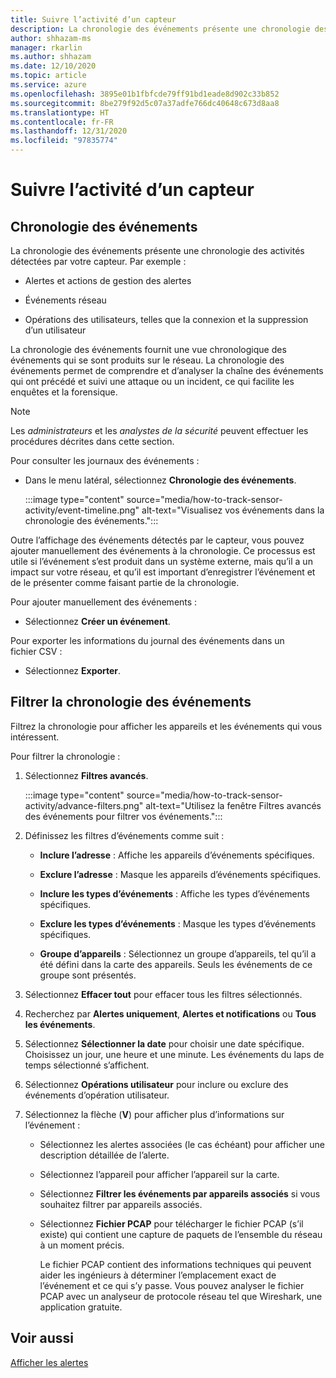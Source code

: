 ```yaml
---
title: Suivre l’activité d’un capteur
description: La chronologie des événements présente une chronologie des activités détectées sur votre réseau, notamment les alertes et les actions de gestion des alertes, les événements réseau et les opérations des utilisateurs, telles que la connexion et la suppression d’un utilisateur.
author: shhazam-ms
manager: rkarlin
ms.author: shhazam
ms.date: 12/10/2020
ms.topic: article
ms.service: azure
ms.openlocfilehash: 3895e01b1fbfcde79ff91bd1eade8d902c33b852
ms.sourcegitcommit: 8be279f92d5c07a37adfe766dc40648c673d8aa8
ms.translationtype: HT
ms.contentlocale: fr-FR
ms.lasthandoff: 12/31/2020
ms.locfileid: "97835774"
---
```

# <a name="track-sensor-activity"></a>Suivre l’activité d’un capteur

## <a name="event-timeline"></a>Chronologie des événements

La chronologie des événements présente une chronologie des activités détectées par votre capteur. Par exemple :

  - Alertes et actions de gestion des alertes

  - Événements réseau

  - Opérations des utilisateurs, telles que la connexion et la suppression d’un utilisateur

La chronologie des événements fournit une vue chronologique des événements qui se sont produits sur le réseau. La chronologie des événements permet de comprendre et d’analyser la chaîne des événements qui ont précédé et suivi une attaque ou un incident, ce qui facilite les enquêtes et la forensique.

> [!NOTE]
> Les *administrateurs* et les *analystes de la sécurité* peuvent effectuer les procédures décrites dans cette section.

Pour consulter les journaux des événements :

- Dans le menu latéral, sélectionnez **Chronologie des événements**.

   :::image type="content" source="media/how-to-track-sensor-activity/event-timeline.png" alt-text="Visualisez vos événements dans la chronologie des événements.":::

Outre l’affichage des événements détectés par le capteur, vous pouvez ajouter manuellement des événements à la chronologie. Ce processus est utile si l’événement s’est produit dans un système externe, mais qu’il a un impact sur votre réseau, et qu’il est important d’enregistrer l’événement et de le présenter comme faisant partie de la chronologie.

Pour ajouter manuellement des événements :

- Sélectionnez **Créer un événement**.

Pour exporter les informations du journal des événements dans un fichier CSV :

- Sélectionnez **Exporter**.

## <a name="filter-the-event-timeline"></a>Filtrer la chronologie des événements

Filtrez la chronologie pour afficher les appareils et les événements qui vous intéressent.

Pour filtrer la chronologie :

1. Sélectionnez **Filtres avancés**.

   :::image type="content" source="media/how-to-track-sensor-activity/advance-filters.png" alt-text="Utilisez la fenêtre Filtres avancés des événements pour filtrer vos événements.":::

2. Définissez les filtres d’événements comme suit :

   - **Inclure l’adresse** : Affiche les appareils d’événements spécifiques.

   - **Exclure l’adresse** : Masque les appareils d’événements spécifiques.

   - **Inclure les types d’événements** : Affiche les types d’événements spécifiques.

   - **Exclure les types d’événements** : Masque les types d’événements spécifiques.

   - **Groupe d’appareils** : Sélectionnez un groupe d’appareils, tel qu’il a été défini dans la carte des appareils. Seuls les événements de ce groupe sont présentés.

3. Sélectionnez **Effacer tout** pour effacer tous les filtres sélectionnés.

4. Recherchez par **Alertes uniquement**, **Alertes et notifications** ou **Tous les événements**.

5. Sélectionnez **Sélectionner la date** pour choisir une date spécifique. Choisissez un jour, une heure et une minute. Les événements du laps de temps sélectionné s’affichent.

6.  Sélectionnez **Opérations utilisateur** pour inclure ou exclure des événements d’opération utilisateur.

7.  Sélectionnez la flèche (**V**) pour afficher plus d’informations sur l’événement :

    - Sélectionnez les alertes associées (le cas échéant) pour afficher une description détaillée de l’alerte.

    - Sélectionnez l’appareil pour afficher l’appareil sur la carte.

    - Sélectionnez **Filtrer les événements par appareils associés** si vous souhaitez filtrer par appareils associés.

    - Sélectionnez **Fichier PCAP** pour télécharger le fichier PCAP (s’il existe) qui contient une capture de paquets de l’ensemble du réseau à un moment précis. 
    
      Le fichier PCAP contient des informations techniques qui peuvent aider les ingénieurs à déterminer l’emplacement exact de l’événement et ce qui s’y passe. Vous pouvez analyser le fichier PCAP avec un analyseur de protocole réseau tel que Wireshark, une application gratuite.

## <a name="see-also"></a>Voir aussi

[Afficher les alertes](how-to-view-alerts.md)
